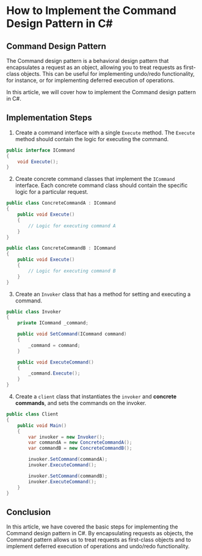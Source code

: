 # How to Implement the Command Design Pattern in C#

## Command Design Pattern

The Command design pattern is a behavioral design pattern that encapsulates a request as an object, allowing you to treat requests as first-class objects. This can be useful for implementing undo/redo functionality, for instance, or for implementing deferred execution of operations.

In this article, we will cover how to implement the Command design pattern in C#.

## Implementation Steps

1.  Create a command interface with a single `Execute` method. The `Execute` method should contain the logic for executing the command.
    

```csharp
public interface ICommand
{
    void Execute();
}
```

2.  Create concrete command classes that implement the `ICommand` interface. Each concrete command class should contain the specific logic for a particular request.
    

```csharp
public class ConcreteCommandA : ICommand
{
    public void Execute()
    {
        // Logic for executing command A
    }
}

public class ConcreteCommandB : ICommand
{
    public void Execute()
    {
        // Logic for executing command B
    }
}
```

3.  Create an `Invoker` class that has a method for setting and executing a command.
    

```csharp
public class Invoker
{
    private ICommand _command;

    public void SetCommand(ICommand command)
    {
        _command = command;
    }

    public void ExecuteCommand()
    {
        _command.Execute();
    }
}
```

4.  Create a `client` class that instantiates the `invoker` and **concrete commands**, and sets the commands on the invoker.
    

```csharp
public class Client
{
    public void Main()
    {
        var invoker = new Invoker();
        var commandA = new ConcreteCommandA();
        var commandB = new ConcreteCommandB();

        invoker.SetCommand(commandA);
        invoker.ExecuteCommand();

        invoker.SetCommand(commandB);
        invoker.ExecuteCommand();
    }
}
```

## Conclusion

In this article, we have covered the basic steps for implementing the Command design pattern in C#. By encapsulating requests as objects, the Command pattern allows us to treat requests as first-class objects and to implement deferred execution of operations and undo/redo functionality.